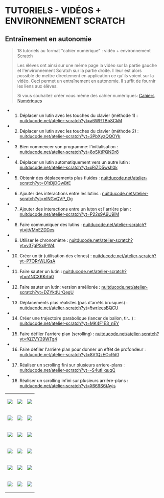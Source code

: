 # TUTORIELS - VIDÉOS + ENVIRONNEMENT SCRATCH

## Entraînement en autonomie

> 18 tutoriels au format "cahier numérique" : vidéo + environnement Scratch
> 
> Les élèves ont ainsi sur une même page la vidéo sur la partie gauche et l'environnement Scratch sur la partie droite. Il leur est alors possible de mettre directement en application ce qu'ils voient sur la vidéo. Ceci permet un entraînement en autonomie. Il suffit de fournir les liens aux élèves.
> 
> Si vous souhaitez créer vous même des cahier numériques: <a href="https://www.cahiernum.net" target="_blank">Cahiers Numériques</a>

* 1. Déplacer un lutin avec les touches du clavier (méthode 1) : [nuitducode.net/atelier-scratch?yt=a6WRTBb8CkM](https://www.nuitducode.net/atelier-scratch?yt=a6WRTBb8CkM)
* 2. Déplacer un lutin avec les touches du clavier (méthode 2) : [nuitducode.net/atelier-scratch?yt=3PbXyzQQOYk](https://www.nuitducode.net/atelier-scratch?yt=3PbXyzQQOYk)
* 3. Bien commencer son programme: l'initialisation : [nuitducode.net/atelier-scratch?yt=8oSKtPQNDr8](https://www.nuitducode.net/atelier-scratch?yt=8oSKtPQNDr8)
* 4. Déplacer un lutin automatiquement vers un autre lutin : [nuitducode.net/atelier-scratch?yt=xRiZD5wsh0k](https://www.nuitducode.net/atelier-scratch?yt=xRiZD5wsh0k)
* 5. Obtenir des déplacements plus fluides : [nuitducode.net/atelier-scratch?yt=O1tDjDGwBtE](https://www.nuitducode.net/atelier-scratch?yt=O1tDjDGwBtE)
* 6. Ajouter des interactions entre les lutins : [nuitducode.net/atelier-scratch?yt=nINGvQVP_Og](https://www.nuitducode.net/atelier-scratch?yt=nINGvQVP_Og)
* 7. Ajouter des interactions entre un luton et l'arrière plan : [nuitducode.net/atelier-scratch?yt=P22s9A9U9lM](https://www.nuitducode.net/atelier-scratch?yt=P22s9A9U9lM)
* 8. Faire communiquer des lutins : [nuitducode.net/atelier-scratch?yt=jtVMnEZDDes](https://www.nuitducode.net/atelier-scratch?yt=jtVMnEZDDes)
* 9. Utiliser le chronomètre : [nuitducode.net/atelier-scratch?yt=v37gPSxlPW4](https://www.nuitducode.net/atelier-scratch?yt=v37gPSxlPW4)
* 10. Créer un tir (utilisation des clones) : [nuitducode.net/atelier-scratch?yt=P7ORrWLlGsA](https://www.nuitducode.net/atelier-scratch?yt=P7ORrWLlGsA)
* 11. Faire sauter un lutin : [nuitducode.net/atelier-scratch?yt=n1NCXKKrtq0](https://www.nuitducode.net/atelier-scratch?yt=n1NCXKKrtq0)
* 12. Faire sauter un lutin: version améliorée : [nuitducode.net/atelier-scratch?yt=DZYkdUrQegU](https://www.nuitducode.net/atelier-scratch?yt=DZYkdUrQegU)
* 13. Déplacements plus réalistes (pas d'arrêts brusques) : [nuitducode.net/atelier-scratch?yt=5wrleesBQCU](https://www.nuitducode.net/atelier-scratch?yt=5wrleesBQCU)
* 14. Créer une trajectoire parabolique (lancer de ballon, tir...) : [nuitducode.net/atelier-scratch?yt=MK4F1E3_nEY](https://www.nuitducode.net/atelier-scratch?yt=MK4F1E3_nEY)
* 15. Faire défiler l'arrière plan (scrolling) : [nuitducode.net/atelier-scratch?yt=fQZVY39WTg4](https://www.nuitducode.net/atelier-scratch?yt=fQZVY39WTg4)
* 16. Faire défiler l'arrière plan pour donner un effet de profondeur : [nuitducode.net/atelier-scratch?yt=8VfQzEOcRd0](https://www.nuitducode.net/atelier-scratch?yt=8VfQzEOcRd0)
* 17. Réaliser un scrolling fini sur plusieurs arrière-plans : [nuitducode.net/atelier-scratch?yt=-S4utl_quqQ](https://www.nuitducode.net/atelier-scratch?yt=-S4utl_quqQ)
* 18. Réaliser un scrolling infini sur plusieurs arrière-plans : [nuitducode.net/atelier-scratch?yt=X669S6tAyis](https://www.nuitducode.net/atelier-scratch?yt=X669S6tAyis)


<table cellpadding="5">
<tr>
<td>
 
<a href="https://www.nuitducode.net/atelier-scratch?yt=a6WRTBb8CkM"><img src="https://img.youtube.com/vi/a6WRTBb8CkM/0.jpg" /></a>
 
</td>
<td>

<a href="https://www.nuitducode.net/atelier-scratch?yt=3PbXyzQQOYk"><img src="https://img.youtube.com/vi/3PbXyzQQOYk/0.jpg" /></a>

</td>
<td>

<a href="https://www.nuitducode.net/atelier-scratch?yt=8oSKtPQNDr8"><img src="https://img.youtube.com/vi/8oSKtPQNDr8/0.jpg" /></a>

</td>
</tr>

<tr>
<td>

<a href="https://www.nuitducode.net/atelier-scratch?yt=xRiZD5wsh0k"><img src="https://img.youtube.com/vi/xRiZD5wsh0k/0.jpg" /></a>

</td>
<td>

<a href="https://www.nuitducode.net/atelier-scratch?yt=O1tDjDGwBtE"><img src="https://img.youtube.com/vi/O1tDjDGwBtE/0.jpg" /></a>

</td>
<td>

<a href="https://www.nuitducode.net/atelier-scratch?yt=nINGvQVP_Og"><img src="https://img.youtube.com/vi/nINGvQVP_Og/0.jpg" /></a>

</td>
</tr>

<tr>
<td>

<a href="https://www.nuitducode.net/atelier-scratch?yt=P22s9A9U9lM"><img src="https://img.youtube.com/vi/P22s9A9U9lM/0.jpg" /></a>

</td>
<td>

<a href="https://www.nuitducode.net/atelier-scratch?yt=jtVMnEZDDes"><img src="https://img.youtube.com/vi/jtVMnEZDDes/0.jpg" /></a>
</td>
<td>

<a href="https://www.nuitducode.net/atelier-scratch?yt=v37gPSxlPW4"><img src="https://img.youtube.com/vi/v37gPSxlPW4/0.jpg" /></a>

</td>
</tr>
  
<tr>
<td>

<a href="https://www.nuitducode.net/atelier-scratch?yt=P7ORrWLlGsA"><img src="https://img.youtube.com/vi/P7ORrWLlGsA/0.jpg" /></a>

</td>
<td>

<a href="https://www.nuitducode.net/atelier-scratch?yt=n1NCXKKrtq0"><img src="https://img.youtube.com/vi/n1NCXKKrtq0/0.jpg" /></a>

</td>
<td>

<a href="https://www.youtube.com/watch?v=DZYkdUrQegU"><img src="https://img.youtube.com/vi/DZYkdUrQegU/0.jpg" /></a>

</td>
</tr>
  
<tr>
<td>

<a href="https://www.youtube.com/watch?v=5wrleesBQCU"><img src="https://img.youtube.com/vi/5wrleesBQCU/0.jpg" /></a>

</td>
<td>

<a href="https://www.youtube.com/watch?v=MK4F1E3_nEY"><img src="https://img.youtube.com/vi/MK4F1E3_nEY/0.jpg" /></a>

</td>
<td>

<a href="https://www.youtube.com/watch?v=fQZVY39WTg4"><img src="https://img.youtube.com/vi/fQZVY39WTg4/0.jpg" /></a>

</td>
</tr>  
  
<tr>
<td>

<a href="https://www.youtube.com/watch?v=8VfQzEOcRd0"><img src="https://img.youtube.com/vi/8VfQzEOcRd0/0.jpg" /></a>

</td>
<td>

<a href="https://www.youtube.com/watch?v=-S4utl_quqQ"><img src="https://img.youtube.com/vi/-S4utl_quqQ/0.jpg" /></a>

</td>
<td>

<a href="https://www.youtube.com/watch?v=X669S6tAyis"><img src="https://img.youtube.com/vi/X669S6tAyis/0.jpg" /></a>

</td>
</tr>   
  
</table>

